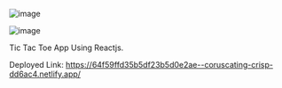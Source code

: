 ![image](https://github.com/Deepak-197/Tic-Tac-Toe-Game-App/assets/104504771/08cb2571-9fb5-40a0-b1e9-3c010a2370d5)

![image](https://github.com/Deepak-197/Tic-Tac-Toe-Game-App/assets/104504771/d39c2c54-89ab-4723-8e8b-33c798018a73)



Tic Tac Toe App Using Reactjs.

Deployed Link: https://64f59ffd35b5df23b5d0e2ae--coruscating-crisp-dd6ac4.netlify.app/
